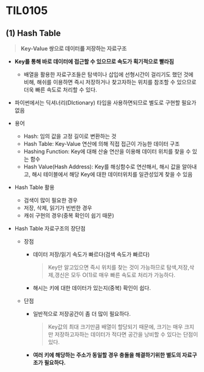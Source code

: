 # TIL0105

## (1) Hash Table

> **Key-Value 쌍으로 데이터를 저장하는 자료구조**

- **Key를 통해 바로 데이터에 접근할 수 있으므로 속도가 획기적으로 빨라짐**

  - 배열을 활용한 자료구조들은 탐색이나 삽입에 선형시간이 걸리기도 했던 것에 비해, 해쉬를 이용하면 즉시 저장하거나 찾고자하는 위치를 참조할 수 있으므로 더욱 빠른 속도로 처리할 수 있다.

- 파이썬에서는 딕셔너리(DIctionary) 타입을 사용하면되므로 별도로 구현할 필요가 없음

- 용어

  - Hash: 임의 값을 고정 길이로 변환하는 것
  - Hash Table: Key-Value 연산에 의해 직접 접근이 가능한 데이터 구조
  - Hashing Function: Key에 대해 산술 연산을 이용해 데이터 위치를 찾을 수 있는 함수
  - Hash Value(Hash Address): Key를 해싱함수로 연산해서, 해시 값을 알아내고, 해시 테이블에서 해당 Key에 대한 데이터위치를 일관성있게 찾을 수 있음

- Hash Table 활용

  - 검색이 많이 필요한 경우
  - 저장, 삭제, 읽기가 빈번한 경우
  - 캐쉬 구현의 경우(중복 확인이 쉽기 때문)

- Hash Table 자료구조의 장단점

  - 장점

    - 데이터 저장/읽기 속도가 빠르다(검색 속도가 빠르다)

      > Key만 알고있으면 즉시 위치를 찾는 것이 가능하므로 탐색,저장,삭제,갱신은 모두 O(1)로 매우 빠른 속도로 처리가 가능하다.

    - 해시는 키에 대한 데이터가 있는지(중복) 확인이 쉽다.

  - 단점

    - 일반적으로 저장공간이 좀 더 많이 필요하다.

      > Key값의 최대 크기만큼 배열이 할당되기 때문에, 크기는 매우 크지만 저장하고자하는 데이터가 적다면 공간을 낭비할 수 있다는 단점이 있다.

    - **여러 키에 해당하는 주소가 동일할 경우 충돌을 해결하기위한 별도의 자료구조가 필요하다.**

